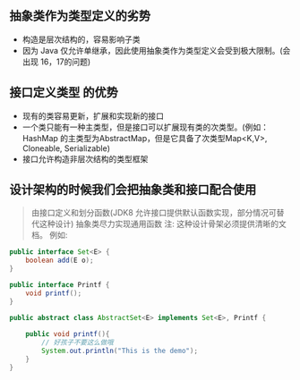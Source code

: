 ## 抽象类作为类型定义的劣势
- 构造是层次结构的，容易影响子类
- 因为 Java 仅允许单继承，因此使用抽象类作为类型定义会受到极大限制。(会出现 16，17的问题)

## 接口定义类型 的优势
- 现有的类容易更新，扩展和实现新的接口
- 一个类只能有一种主类型，但是接口可以扩展现有类的次类型。(例如：HashMap 的主类型为AbstractMap，但是它具备了次类型Map<K,V>, Cloneable, Serializable)
- 接口允许构造非层次结构的类型框架


## 设计架构的时候我们会把抽象类和接口配合使用
> 由接口定义和划分函数(JDK8 允许接口提供默认函数实现，部分情况可替代这种设计)
> 抽象类尽力实现通用函数
> 注: 这种设计骨架必须提供清晰的文档。
> 例如:

```java
public interface Set<E> {
    boolean add(E o);
}

public interface Printf {
    void printf();
}

public abstract class AbstractSet<E> implements Set<E>, Printf {
    
    public void printf(){
        // 好孩子不要这么做哦
        System.out.println("This is the demo");
    }
}

```